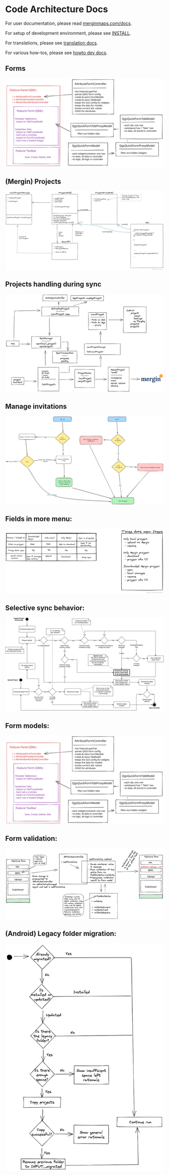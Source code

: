 # Code Architecture Docs

For user documentation, please read [merginmaps.com/docs](https://merginmaps.com/docs).

For setup of development environment, please see [INSTALL](../INSTALL.md).

For translations, please see [translation docs](translations.md).

For various how-tos, please see [howto dev docs](howto.md).

## Forms

![](media/form_models.svg)

## (Mergin) Projects

![](media/class-structure.png)

## Projects handling during sync

![](media/projects-sync.png)

## Manage invitations

![](media/invitation_logic.png)

## Fields in more menu:

![](media/more-menu.png)

## Selective sync behavior:

![](media/selective-sync.png)

## Form models:

![](media/form_models.svg)

## Form validation:

![](media/form-validation.png)

## (Android) Legacy folder migration:

![](media/legacymigration.png)
